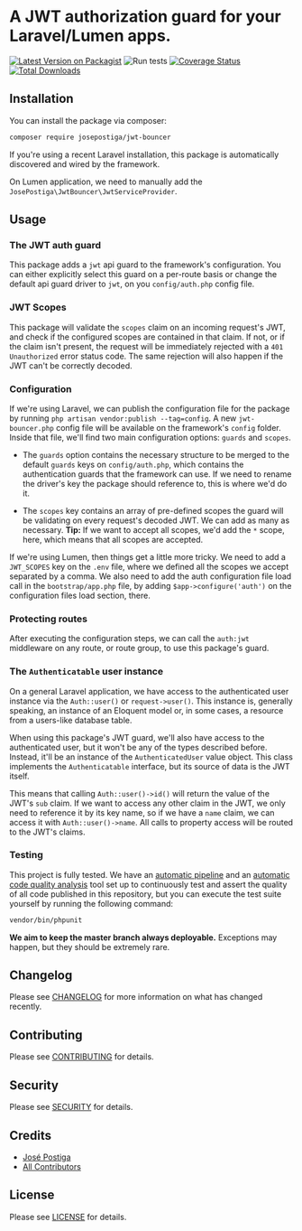 # A JWT authorization guard for your Laravel/Lumen apps.

[![Latest Version on Packagist](https://img.shields.io/packagist/v/josepostiga/jwt-bouncer.svg?style=flat-square)](https://packagist.org/packages/josepostiga/jwt-bouncer)
![Run tests](https://github.com/josepostiga/jwt-bouncer/workflows/Run%20tests/badge.svg)
[![Coverage Status](https://coveralls.io/repos/github/josepostiga/jwt-bouncer/badge.svg?branch=master)](https://coveralls.io/github/josepostiga/jwt-bouncer?branch=master)
[![Total Downloads](https://img.shields.io/packagist/dt/josepostiga/jwt-bouncer.svg?style=flat-square)](https://packagist.org/packages/josepostiga/jwt-bouncer)

## Installation

You can install the package via composer:

```bash
composer require josepostiga/jwt-bouncer
```

If you're using a recent Laravel installation, this package is automatically discovered and wired by the framework. 

On Lumen application, we need to manually add the `JosePostiga\JwtBouncer\JwtServiceProvider`.

## Usage

### The JWT auth guard

This package adds a `jwt` api guard to the framework's configuration. You can either explicitly select this guard on a per-route basis or change the default api guard driver to `jwt`, on you `config/auth.php` config file.

### JWT Scopes

This package will validate the `scopes` claim on an incoming request's JWT, and check if the configured scopes are contained in that claim. If not, or if the claim isn't present, the request will be immediately rejected with a `401 Unauthorized` error status code. The same rejection will also happen if the JWT can't be correctly decoded.

### Configuration

If we're using Laravel, we can publish the configuration file for the package by running `php artisan vendor:publish --tag=config`. A new `jwt-bouncer.php` config file will be available on the framework's `config` folder. Inside that file, we'll find two main configuration options: `guards` and `scopes`.

* The `guards` option contains the necessary structure to be merged to the default `guards` keys on `config/auth.php`, which contains the authentication guards that the framework can use. If we need to rename the driver's key the package should reference to, this is where we'd do it.

* The `scopes` key contains an array of pre-defined scopes the guard will be validating on every request's decoded JWT. We can add as many as necessary. **Tip:** If we want to accept all scopes, we'd add the `*` scope, here, which means that all scopes are accepted.

If we're using Lumen, then things get a little more tricky. We need to add a `JWT_SCOPES` key on the `.env` file, where we defined all the scopes we accept separated by a comma. We also need to add the auth configuration file load call in the `bootstrap/app.php` file, by adding `$app->configure('auth')` on the configuration files load section, there.

### Protecting routes

After executing the configuration steps, we can call the `auth:jwt` middleware on any route, or route group, to use this package's guard.

### The `Authenticatable` user instance

On a general Laravel application, we have access to the authenticated user instance via the `Auth::user()` or `request->user()`. This instance is, generally speaking, an instance of an Eloquent model or, in some cases, a resource from a users-like database table.

When using this package's JWT guard, we'll also have access to the authenticated user, but it won't be any of the types described before. Instead, it'll be an instance of the `AuthenticatedUser` value object. This class implements the `Authenticatable` interface, but its source of data is the JWT itself.

This means that calling `Auth::user()->id()` will return the value of the JWT's `sub` claim. If we want to access any other claim in the JWT, we only need to reference it by its key name, so if we have a `name` claim, we can access it with `Auth::user()->name`. All calls to property access will be routed to the JWT's claims.

### Testing

This project is fully tested. We have an [automatic pipeline](https://github.com/josepostiga/jwt-bouncer/actions) and an [automatic code quality analysis](https://coveralls.io/github/josepostiga/jwt-bouncer) tool set up to continuously test and assert the quality of all code published in this repository, but you can execute the test suite yourself by running the following command:

``` bash
vendor/bin/phpunit
```

**We aim to keep the master branch always deployable.** Exceptions may happen, but they should be extremely rare.

## Changelog

Please see [CHANGELOG](CHANGELOG.md) for more information on what has changed recently.

## Contributing

Please see [CONTRIBUTING](CONTRIBUTING.md) for details.

## Security

Please see [SECURITY](SECURITY.md) for details.

## Credits

- [José Postiga](https://github.com/josepostiga)
- [All Contributors](../../contributors)

## License

Please see [LICENSE](LICENSE.md) for details.

